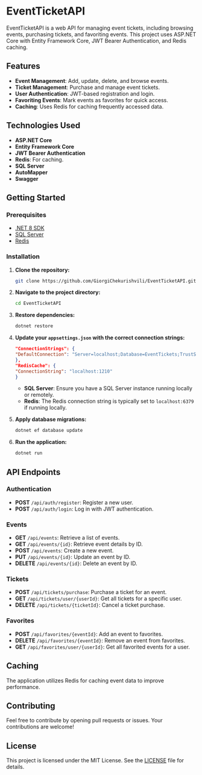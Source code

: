 # EventTicketAPI

EventTicketAPI is a web API for managing event tickets, including browsing events, purchasing tickets, and favoriting events. This project uses ASP.NET Core with Entity Framework Core, JWT Bearer Authentication, and Redis caching.

## Features

- **Event Management**: Add, update, delete, and browse events.
- **Ticket Management**: Purchase and manage event tickets.
- **User Authentication**: JWT-based registration and login.
- **Favoriting Events**: Mark events as favorites for quick access.
- **Caching**: Uses Redis for caching frequently accessed data.

## Technologies Used

- **ASP.NET Core**
- **Entity Framework Core**
- **JWT Bearer Authentication**
- **Redis**: For caching.
- **SQL Server**
- **AutoMapper**
- **Swagger**

## Getting Started

### Prerequisites

- [.NET 8 SDK](https://dotnet.microsoft.com/download/dotnet/8.0)
- [SQL Server](https://www.microsoft.com/en-us/sql-server/sql-server-downloads)
- [Redis](https://redis.io/)

### Installation

1. **Clone the repository:**

    ```bash
    git clone https://github.com/GiorgiChekurishvili/EventTicketAPI.git
    ```

2. **Navigate to the project directory:**

    ```bash
    cd EventTicketAPI
    ```

3. **Restore dependencies:**

    ```bash
    dotnet restore
    ```

4. **Update your `appsettings.json` with the correct connection strings:**

    ```json
   "ConnectionStrings": {
    "DefaultConnection": "Server=localhost;Database=EventTickets;TrustServerCertificate=True;Trusted_Connection=True;"
    },
    "RedisCache": {
    "ConnectionString": "localhost:1210"
    }
    ```

    - **SQL Server**: Ensure you have a SQL Server instance running locally or remotely.
    - **Redis**: The Redis connection string is typically set to `localhost:6379` if running locally.

5. **Apply database migrations:**

    ```bash
    dotnet ef database update
    ```

6. **Run the application:**

    ```bash
    dotnet run
    ```

## API Endpoints

### Authentication

- **POST** `/api/auth/register`: Register a new user.
- **POST** `/api/auth/login`: Log in with JWT authentication.

### Events

- **GET** `/api/events`: Retrieve a list of events.
- **GET** `/api/events/{id}`: Retrieve event details by ID.
- **POST** `/api/events`: Create a new event.
- **PUT** `/api/events/{id}`: Update an event by ID.
- **DELETE** `/api/events/{id}`: Delete an event by ID.

### Tickets

- **POST** `/api/tickets/purchase`: Purchase a ticket for an event.
- **GET** `/api/tickets/user/{userId}`: Get all tickets for a specific user.
- **DELETE** `/api/tickets/{ticketId}`: Cancel a ticket purchase.

### Favorites

- **POST** `/api/favorites/{eventId}`: Add an event to favorites.
- **DELETE** `/api/favorites/{eventId}`: Remove an event from favorites.
- **GET** `/api/favorites/user/{userId}`: Get all favorited events for a user.

## Caching

The application utilizes Redis for caching event data to improve performance.

## Contributing

Feel free to contribute by opening pull requests or issues. Your contributions are welcome!

## License

This project is licensed under the MIT License. See the [LICENSE](LICENSE) file for details.

